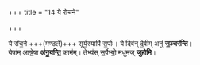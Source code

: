 +++
title = "14 ये रोचने"

+++

ये रो॑च॒ने +++(मण्डले)+++ सूर्य॒स्यापि॑ स॒र्पाः। ये दिव॑न् दे॒वीम् अनु॑ **स॒ञ्चर॑न्ति**।  
येषा॑म् आश्रे॒षा **अ॑नु॒यन्ति॒** काम॑म्। तेभ्य॑स् स॒र्पेभ्यो॒ मधु॑मज् **जुहोमि**।  
